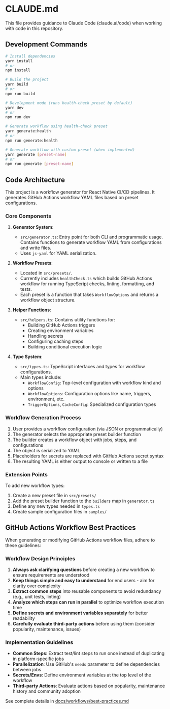 # CLAUDE.md

This file provides guidance to Claude Code (claude.ai/code) when working with code in this repository.

## Development Commands

```bash
# Install dependencies
yarn install
# or
npm install

# Build the project
yarn build
# or
npm run build

# Development mode (runs health-check preset by default)
yarn dev
# or
npm run dev

# Generate workflow using health-check preset
yarn generate:health
# or
npm run generate:health

# Generate workflow with custom preset (when implemented)
yarn generate [preset-name]
# or
npm run generate [preset-name]
```

## Code Architecture

This project is a workflow generator for React Native CI/CD pipelines. It generates GitHub Actions workflow YAML files based on preset configurations.

### Core Components

1. **Generator System**:
   - `src/generator.ts`: Entry point for both CLI and programmatic usage. Contains functions to generate workflow YAML from configurations and write files.
   - Uses `js-yaml` for YAML serialization.

2. **Workflow Presets**:
   - Located in `src/presets/`.
   - Currently includes `healthCheck.ts` which builds GitHub Actions workflow for running TypeScript checks, linting, formatting, and tests.
   - Each preset is a function that takes `WorkflowOptions` and returns a workflow object structure.

3. **Helper Functions**:
   - `src/helpers.ts`: Contains utility functions for:
     - Building GitHub Actions triggers
     - Creating environment variables
     - Handling secrets
     - Configuring caching steps
     - Building conditional execution logic

4. **Type System**:
   - `src/types.ts`: TypeScript interfaces and types for workflow configurations.
   - Main types include:
     - `WorkflowConfig`: Top-level configuration with workflow kind and options
     - `WorkflowOptions`: Configuration options like name, triggers, environment, etc.
     - `TriggerOptions`, `CacheConfig`: Specialized configuration types

### Workflow Generation Process

1. User provides a workflow configuration (via JSON or programmatically)
2. The generator selects the appropriate preset builder function
3. The builder creates a workflow object with jobs, steps, and configurations
4. The object is serialized to YAML
5. Placeholders for secrets are replaced with GitHub Actions secret syntax
6. The resulting YAML is either output to console or written to a file

### Extension Points

To add new workflow types:
1. Create a new preset file in `src/presets/`
2. Add the preset builder function to the `builders` map in `generator.ts`
3. Define any new types needed in `types.ts`
4. Create sample configuration files in `samples/`

## GitHub Actions Workflow Best Practices

When generating or modifying GitHub Actions workflow files, adhere to these guidelines:

### Workflow Design Principles

1. **Always ask clarifying questions** before creating a new workflow to ensure requirements are understood
2. **Keep things simple and easy to understand** for end users - aim for clarity over complexity
3. **Extract common steps** into reusable components to avoid redundancy (e.g., unit tests, linting)
4. **Analyze which steps can run in parallel** to optimize workflow execution time
5. **Define secrets and environment variables separately** for better readability
6. **Carefully evaluate third-party actions** before using them (consider popularity, maintenance, issues)

### Implementation Guidelines

- **Common Steps**: Extract test/lint steps to run once instead of duplicating in platform-specific jobs
- **Parallelization**: Use GitHub's `needs` parameter to define dependencies between jobs
- **Secrets/Envs**: Define environment variables at the top level of the workflow
- **Third-party Actions**: Evaluate actions based on popularity, maintenance history and community adoption

See complete details in [docs/workflows/best-practices.md](/docs/workflows/best-practices.md)
